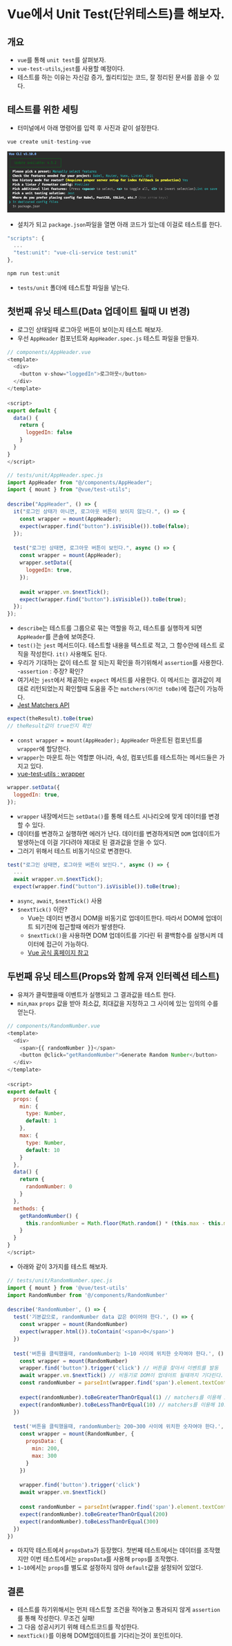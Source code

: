 # Vue에서 Unit Test(단위테스트)를 해보자.

## 개요

- `vue`를 통해 `unit test`를 살펴보자.
- `vue-test-utils`,`jest`를 사용할 예정이다.
- 테스트를 하는 이유는 자신감 증가, 퀄리티있는 코드, 잘 정리된 문서를 꼽을 수 있다.

## 테스트를 위한 세팅

- 터미널에서 아래 명령어를 입력 후 사진과 같이 설정한다.
  
``` javascript
vue create unit-testing-vue
```

![VueCLI](images/vue_cli.png)

- 설치가 되고 `package.json`파일을 열면 아래 코드가 있는데 이걸로 테스트를 한다.

``` javascript
"scripts": {
  ...
  "test:unit": "vue-cli-service test:unit"
},
```

``` javascript
npm run test:unit
```

- `tests/unit` 폴더에 테스트할 파일을 넣는다.

## 첫번째 유닛 테스트(Data 업데이트 될때 UI 변경)

- 로그인 상태일때 로그아웃 버튼이 보이는지 테스트 해보자.
- 우선 `AppHeader` 컴포넌트와 `AppHeader.spec.js` 테스트 파일을 만들자.

``` javascript
// components/AppHeader.vue
<template>
  <div>
    <button v-show="loggedIn">로그아웃</button>
  </div>
</template>

<script>
export default {
  data() {
    return {
      loggedIn: false
    }
  }
}
</script>
```

``` javascript
// tests/unit/AppHeader.spec.js
import AppHeader from "@/components/AppHeader";
import { mount } from "@vue/test-utils";

describe("AppHeader", () => {
  it("로그인 상태가 아니면, 로그아웃 버튼이 보이지 않는다.", () => {
    const wrapper = mount(AppHeader);
    expect(wrapper.find("button").isVisible()).toBe(false);
  });

  test("로그인 상태면, 로그아웃 버튼이 보인다.", async () => {
    const wrapper = mount(AppHeader);
    wrapper.setData({
      loggedIn: true,
    });

    await wrapper.vm.$nextTick();
    expect(wrapper.find("button").isVisible()).toBe(true);
  });
});
```

- `describe`는 테스트를 그룹으로 묶는 역할을 하고, 테스트를 실행하게 되면 `AppHeader`를 콘솔에 보여준다.
- `test()`는 `jest` 메서드이다. 테스트할 내용을 텍스트로 적고, 그 함수안에 테스트 로직을 작성한다. `it()` 사용해도 된다.
- 우리가 기대하는 값이 테스트 잘 되는지 확인을 하기위해서 `assertion`를 사용한다.
  -`assertion` : 주장? 확인?
- 여기서는 `jest`에서 제공하는 `expect` 메서드를 사용한다. 이 메서드는 결과값이 제대로 리턴되었는지 확인할때 도움을 주는 `matchers(여기선 toBe)`에 접근이 가능하다.
- [Jest Matchers API](https://jestjs.io/docs/en/expect)

``` javascript
expect(theResult).toBe(true)
// theResult값이 true인지 확인
```

- `const wrapper = mount(AppHeader);` `AppHeader` 마운트된 컴포넌트를 `wrapper`에 할당한다.
- `wrapper`는 마운트 하는 역할뿐 아니라, 속성, 컴포넌트를 테스트하는 메서드들은 가지고 있다.
- [vue-test-utils : wrapper](https://vue-test-utils.vuejs.org/api/wrapper/)

``` javascript
wrapper.setData({
  loggedIn: true,
});
```

- `wrapper` 내장메서드는 `setData()`를 통해 테스트 시나리오에 맞게 데이터를 변경할 수 있다.
- 데이터를 변경하고 실행하면 에러가 난다. 데이터를 변경하게되면 `DOM` 업데이트가 발생하는데 이걸 기다려야 제대로 된 결과값을 얻을 수 있다.
- 그러기 위해서 테스트 비동기식으로 변경한다.


``` javascript
test("로그인 상태면, 로그아웃 버튼이 보인다.", async () => {
  ...
  await wrapper.vm.$nextTick();
  expect(wrapper.find("button").isVisible()).toBe(true);
```

- `async`, `await`, `$nextTick()` 사용
- `$nextTick()` 이란?
  - Vue는 데이터 변경시 DOM을 비동기로 업데이트한다. 따라서 DOM에 업데이트 되기전에 접근할때 에러가 발생한다.
  - `$nextTick()`을 사용하면 DOM 업데이트를 기다린 뒤 콜백함수를 실행시켜 데이터에 접근이 가능하다.
  - [Vue 공식 홈페이지 참고](https://kr.vuejs.org/v2/api/#Vue-nextTick)

## 두번째 유닛 테스트(Props와 함께 유져 인터렉션 테스트)

- 유져가 클릭했을때 이벤트가 실행되고 그 결과값을 테스트 한다.
- `min`,`max` `props` 값을 받아 최소값, 최대값을 지정하고 그 사이에 있는 임의의 수를 얻는다.

``` javascript
// components/RandomNumber.vue
<template>
  <div>
    <span>{{ randomNumber }}</span>
    <button @click="getRandomNumber">Generate Random Number</button>
  </div>
</template>

<script>
export default {
  props: {
    min: {
      type: Number,
      default: 1
    },
    max: {
      type: Number,
      default: 10
    }
  },
  data() {
    return {
      randomNumber: 0
    }
  },
  methods: {
    getRandomNumber() {
      this.randomNumber = Math.floor(Math.random() * (this.max - this.min + 1) ) + this.min;
    }
  }
}
</script>
```

- 아래와 같이 3가지를 테스트 해보자.

``` javascript
// tests/unit/RandomNumber.spec.js
import { mount } from '@vue/test-utils'
import RandomNumber from '@/components/RandomNumber'

describe('RandomNumber', () => {
  test('기본값으로, randomNumber data 값은 0이어야 한다.', () => {
    const wrapper = mount(RandomNumber)
    expect(wrapper.html()).toContain('<span>0</span>')
  })

  test('버튼을 클릭했을때, randomNumber는 1~10 사이에 위치한 숫자여야 한다.', () => {
    const wrapper = mount(RandomNumber)
    wrapper.find('button').trigger('click') // 버튼을 찾아서 이벤트를 발동
    await wrapper.vm.$nextTick() // 비동기로 DOM이 업데이트 될떄까지 기다린다.
    const randomNumber = parseInt(wrapper.find('span').element.textContent) // 랜덤값

    expect(randomNumber).toBeGreaterThanOrEqual(1) // matchers를 이용해 1보다 큰지
    expect(randomNumber).toBeLessThanOrEqual(10) // matchers를 이용해 10보다 작은지
  })

  test('버튼을 클릭했을때, randomNumber는 200~300 사이에 위치한 숫자여야 한다.', () => {
    const wrapper = mount(RandomNumber, {
      propsData: {
        min: 200,
        max: 300
      }
    })

    wrapper.find('button').trigger('click')
    await wrapper.vm.$nextTick() 

    const randomNumber = parseInt(wrapper.find('span').element.textContent)
    expect(randomNumber).toBeGreaterThanOrEqual(200)
    expect(randomNumber).toBeLessThanOrEqual(300)
  })
})
```

- 마지막 테스트에서 `propsData`가 등장했다. 첫번째 테스트에서는 데이터를 조작했지만 이번 테스트에서는 `propsData`를 사용해 `props`를 조작했다.
- `1~10`에서는 `props`를 별도로 설정하지 않아 `default`값을 설정되어 있었다.

## 결론

- 테스트를 하기위해서는 먼저 테스트할 조건을 적어놓고 통과되지 않게 `assertion`를 통해 작성한다. 무조건 실패!
- 그 다음 성공시키기 위해 테스트코드를 작성한다.
- `nextTick()`를 이용해 DOM업데이트를 기다리는것이 포인트이다.